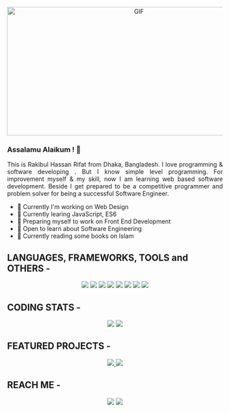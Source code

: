 <!-- <p align="center">
<img src="https://media.giphy.com/media/SWoSkN6DxTszqIKEqv/giphy.gif" alt="Coder GIF" width="500" height="300">
</p>
-->
<p align="center">
<img alt="GIF" src="https://github.com/mrhrifat/mrhrifat/blob/master/gifs/code.gif?raw=true" width="600" height="300" />
</p>

### Assalamu Alaikum ! 👋

<p align="justify">
This is Rakibul Hassan Rifat from Dhaka, Bangladesh. I love programming & software developing . But I know simple level programming. For improvement myself & my skill, now I am learning web based software development. Beside I get prepared to be a competitive programmer and problem solver for being a successful Software Engineer.
</p>

<!--
**mrhrifat/mrhrifat** is a ✨ _special_ ✨ repository because its `README.md` (this file) appears on your GitHub profile.

Here are some ideas to get you started:
🤔 ⚡ 📈 🔖
-->

- 🔭 Currently I'm working on Web Design
- 🌱 Currently learing JavaScript, ES6
- 👯 Preparing myself to work on Front End Development
- 💬 Open to learn about Software Engineering
- 📖 Currently reading some books on Islam


## **LANGUAGES, FRAMEWORKS, TOOLS and OTHERS -**

<p align="center">


<img src="https://img.shields.io/badge/html5%20-%23E34F26.svg?&style=for-the-badge&logo=html5&logoColor=white"/>

<img src="https://img.shields.io/badge/css3%20-%231572B6.svg?&style=for-the-badge&logo=css3&logoColor=white"/>

<img src="https://img.shields.io/badge/bootstrap%20-%23563D7C.svg?&style=for-the-badge&logo=bootstrap&logoColor=white"/>

<img src="https://img.shields.io/badge/javascript%20-%23323330.svg?&style=for-the-badge&logo=javascript&logoColor=%23F7DF1E"/>

<img src="https://img.shields.io/badge/github%20-%23121011.svg?&style=for-the-badge&logo=github&logoColor=white"/>

<img src="https://img.shields.io/badge/git%20-%23F05033.svg?&style=for-the-badge&logo=git&logoColor=white"/>

<img src="https://img.shields.io/badge/java-%23f0953b.svg?&style=for-the-badge&logo=java&logoColor=507e9c"/>

<img src="https://img.shields.io/badge/jquery%20-%230769AD.svg?&style=for-the-badge&logo=jquery&logoColor=white"/>

</p>


<!-- 
For later--

<img src="https://img.shields.io/badge/typescript%20-%23007ACC.svg?&style=for-the-badge&logo=typescript&logoColor=white"/>

<img src="https://img.shields.io/badge/spring%20-%236DB33F.svg?&style=for-the-badge&logo=spring&logoColor=white"/>

<img src="https://img.shields.io/badge/vuejs%20-%2335495e.svg?&style=for-the-badge&logo=vue.js&logoColor=%234FC08D"/>

<img src="https://img.shields.io/badge/mysql-%2342759c.svg?&style=for-the-badge&logo=mysql&logoColor=db8a35"/>

<img src ="https://img.shields.io/badge/oracle%20-%23F00000.svg?&style=for-the-badge&logo=oracle&logoColor=white" /> 

<img src="https://img.shields.io/badge/node.js%20-%2343853D.svg?&style=for-the-badge&logo=node.js&logoColor=white"/>

<img src ="https://img.shields.io/badge/MongoDB-%234ea94b.svg?&style=for-the-badge&logo=mongodb&logoColor=white"/>

<img src="https://img.shields.io/badge/jquery%20-%230769AD.svg?&style=for-the-badge&logo=jquery&logoColor=white"/>

<img src="https://img.shields.io/badge/gitlab%20-%23181717.svg?&style=for-the-badge&logo=gitlab&logoColor=white"/>


<img src="https://img.shields.io/badge/express.js%20-%23404d59.svg?&style=for-the-badge"/>

<img src="https://img.shields.io/badge/tailwindcss%20-%2338B2AC.svg?&style=for-the-badge&logo=tailwind-css&logoColor=white"/>

 -->

## **CODING STATS -**

<p align = "center">
<img src="https://github-readme-stats.vercel.app/api?username=mrhrifat&count_private=true&include_all_commits=true&show_icons=true&theme=gotham&line_height=27&hide_border=true">

<img src="https://github-readme-stats.vercel.app/api/top-langs/?username=mrhrifat&show_icons=true&hide=php,typescript&theme=gotham&line_height=27&hide_border=true">

</p>


## **FEATURED PROJECTS -**

<p align="center">
    <a href="https://github.com/mrhrifat/facebook-signup-form">
    <img src="https://github-readme-stats.vercel.app/api/pin/?username=mrhrifat&repo=facebook-signup-form&title_color=ffffff&text_color=c9cacc&icon_color=2bbc8a&bg_color=1d1f21&hide_border=true"/>
    </a>
    <a href="https://github.com/mrhrifat/fcc-personal-portfolio">
    <img src="https://github-readme-stats.vercel.app/api/pin/?username=mrhrifat&title_color=ffffff&text_color=c9cacc&icon_color=2bbc8a&bg_color=1d1f21&hide_border=true"/>
    </a>
</p>


## **REACH ME -**

<p align="center">
    <a href="https://www.linkedin.com/in/mrhrifat/"><img src="https://img.shields.io/badge/linkedin%20-%230077B5.svg?&style=for-the-badge&logo=linkedin&logoColor=white"/></a>
    <a href="https://www.facebook.com/mrhrifat.dp/"><img src="https://img.shields.io/badge/facebook%20-%231877F2.svg?&style=for-the-badge&logo=facebook&logoColor=white"/></a>
</p>
